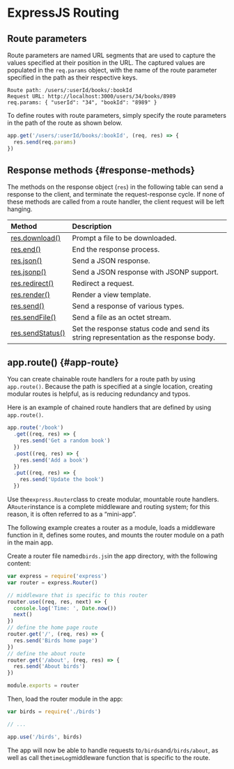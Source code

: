 # ExpressJS Routing

## Route parameters

Route parameters are named URL segments that are used to capture the values specified at their position in the URL. The captured values are populated in the `req.params` object, with the name of the route parameter specified in the path as their respective keys.

```
Route path: /users/:userId/books/:bookId
Request URL: http://localhost:3000/users/34/books/8989
req.params: { "userId": "34", "bookId": "8989" }
```

To define routes with route parameters, simply specify the route parameters in the path of the route as shown below.

```js
app.get('/users/:userId/books/:bookId', (req, res) => {
  res.send(req.params)
})
```

## Response methods {#response-methods}

The methods on the response object \(`res`\) in the following table can send a response to the client, and terminate the request-response cycle. If none of these methods are called from a route handler, the client request will be left hanging.

| Method | Description |
| :--- | :--- |
| [res.download\(\)](http://expressjs.com/en/4x/api.html#res.download) | Prompt a file to be downloaded. |
| [res.end\(\)](http://expressjs.com/en/4x/api.html#res.end) | End the response process. |
| [res.json\(\)](http://expressjs.com/en/4x/api.html#res.json) | Send a JSON response. |
| [res.jsonp\(\)](http://expressjs.com/en/4x/api.html#res.jsonp) | Send a JSON response with JSONP support. |
| [res.redirect\(\)](http://expressjs.com/en/4x/api.html#res.redirect) | Redirect a request. |
| [res.render\(\)](http://expressjs.com/en/4x/api.html#res.render) | Render a view template. |
| [res.send\(\)](http://expressjs.com/en/4x/api.html#res.send) | Send a response of various types. |
| [res.sendFile\(\)](http://expressjs.com/en/4x/api.html#res.sendFile) | Send a file as an octet stream. |
| [res.sendStatus\(\)](http://expressjs.com/en/4x/api.html#res.sendStatus) | Set the response status code and send its string representation as the response body. |

## app.route\(\) {#app-route}

You can create chainable route handlers for a route path by using `app.route()`. Because the path is specified at a single location, creating modular routes is helpful, as is reducing redundancy and typos.

Here is an example of chained route handlers that are defined by using `app.route()`.

```js
app.route('/book')
  .get((req, res) => {
    res.send('Get a random book')
  })
  .post((req, res) => {
    res.send('Add a book')
  })
  .put((req, res) => {
    res.send('Update the book')
  })
```

Use the`express.Router`class to create modular, mountable route handlers. A`Router`instance is a complete middleware and routing system; for this reason, it is often referred to as a “mini-app”.

The following example creates a router as a module, loads a middleware function in it, defines some routes, and mounts the router module on a path in the main app.

Create a router file named`birds.js`in the app directory, with the following content:

```js
var express = require('express')
var router = express.Router()

// middleware that is specific to this router
router.use((req, res, next) => {
  console.log('Time: ', Date.now())
  next()
})
// define the home page route
router.get('/', (req, res) => {
  res.send('Birds home page')
})
// define the about route
router.get('/about', (req, res) => {
  res.send('About birds')
})

module.exports = router
```

Then, load the router module in the app:

```js
var birds = require('./birds')

// ...

app.use('/birds', birds)
```

The app will now be able to handle requests to`/birds`and`/birds/about`, as well as call the`timeLog`middleware function that is specific to the route.

